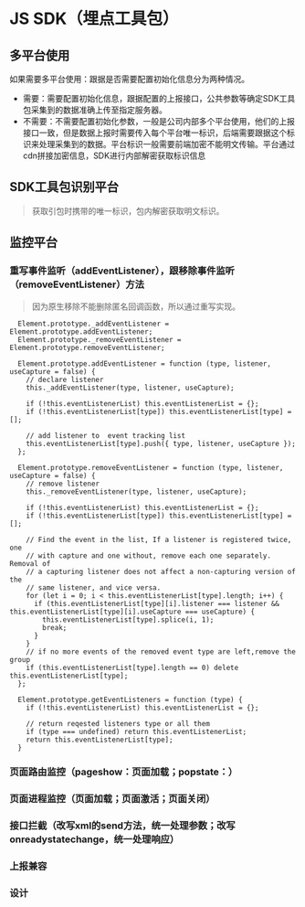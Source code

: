 # JS SDK（埋点工具包）

## 多平台使用
如果需要多平台使用：跟据是否需要配置初始化信息分为两种情况。
- 需要：需要配置初始化信息，跟据配置的上报接口，公共参数等确定SDK工具包采集到的数据准确上传至指定服务器。
- 不需要：不需要配置初始化参数，一般是公司内部多个平台使用，他们的上报接口一致，但是数据上报时需要传入每个平台唯一标识，后端需要跟据这个标识来处理采集到的数据。平台标识一般需要前端加密不能明文传输。平台通过cdn拼接加密信息，SDK进行内部解密获取标识信息

## SDK工具包识别平台
> 获取引包时携带的唯一标识，包内解密获取明文标识。 

## 监控平台

### 重写事件监听（addEventListener），跟移除事件监听（removeEventListener）方法
> 因为原生移除不能删除匿名回调函数，所以通过重写实现。
```
  Element.prototype._addEventListener = Element.prototype.addEventListener;
  Element.prototype._removeEventListener = Element.prototype.removeEventListener;

  Element.prototype.addEventListener = function (type, listener, useCapture = false) {
    // declare listener
    this._addEventListener(type, listener, useCapture);

    if (!this.eventListenerList) this.eventListenerList = {};
    if (!this.eventListenerList[type]) this.eventListenerList[type] = [];

    // add listener to  event tracking list
    this.eventListenerList[type].push({ type, listener, useCapture });
  };

  Element.prototype.removeEventListener = function (type, listener, useCapture = false) {
    // remove listener
    this._removeEventListener(type, listener, useCapture);

    if (!this.eventListenerList) this.eventListenerList = {};
    if (!this.eventListenerList[type]) this.eventListenerList[type] = [];

    // Find the event in the list, If a listener is registered twice, one
    // with capture and one without, remove each one separately. Removal of
    // a capturing listener does not affect a non-capturing version of the
    // same listener, and vice versa.
    for (let i = 0; i < this.eventListenerList[type].length; i++) {
      if (this.eventListenerList[type][i].listener === listener && this.eventListenerList[type][i].useCapture === useCapture) {
        this.eventListenerList[type].splice(i, 1);
        break;
      }
    }
    // if no more events of the removed event type are left,remove the group
    if (this.eventListenerList[type].length == 0) delete this.eventListenerList[type];
  };

  Element.prototype.getEventListeners = function (type) {
    if (!this.eventListenerList) this.eventListenerList = {};

    // return reqested listeners type or all them
    if (type === undefined) return this.eventListenerList;
    return this.eventListenerList[type];
  }
```

### 页面路由监控（pageshow：页面加载；popstate：）

### 页面进程监控（页面加载；页面激活；页面关闭）

### 接口拦截（改写xml的send方法，统一处理参数；改写onreadystatechange，统一处理响应）

### 上报兼容

### 设计